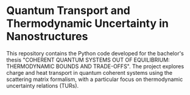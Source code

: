 # Quantum Transport and Thermodynamic Uncertainty in Nanostructures
This repository contains the Python code developed for the bachelor's thesis "COHERENT QUANTUM SYSTEMS OUT OF EQUILIBRIUM: THERMODYNAMIC BOUNDS AND TRADE-OFFS". The project explores charge and heat transport in quantum coherent systems using the scattering matrix formalism, with a particular focus on thermodynamic uncertainty relations (TURs).
